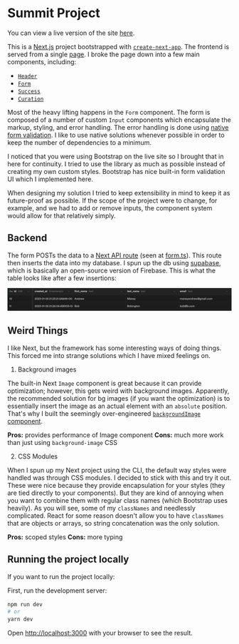 # Summit Project

You can view a live version of the site [here](https://summit-project.vercel.app/).

This is a [Next.js](https://nextjs.org/) project bootstrapped with [`create-next-app`](https://github.com/vercel/next.js/tree/canary/packages/create-next-app). The frontend is served from a single [page](pages/index.tsx). I broke the page down into a few main components, including:

-   [`Header`](components/header.tsx)
-   [`Form`](components/newsletterForm.tsx)
-   [`Success`](components/success.tsx)
-   [`Curation`](components/curation.tsx)

Most of the heavy lifting happens in the `Form` component. The form is composed of a number of custom `Input` components which encapsulate the markup, styling, and error handling. The error handling is done using [native form validation](https://developer.mozilla.org/en-US/docs/Learn/Forms/Form_validation). I like to use native solutions whenever possible in order to keep the number of dependencies to a minimum.

I noticed that you were using Bootstrap on the live site so I brought that in here for continuity. I tried to use the library as much as possible instead of creating my own custom styles. Bootstrap has nice built-in form validation UI which I implemented here.

When designing my solution I tried to keep extensibility in mind to keep it as future-proof as possible. If the scope of the project were to change, for example, and we had to add or remove inputs, the component system would allow for that relatively simply.

## Backend

The form POSTs the data to a [Next API route](https://nextjs.org/docs/api-routes/introduction) (seen at [form.ts](pages/api/form.ts)). This route then inserts the data into my database. I spun up the db using [supabase](https://supabase.com/), which is basically an open-source version of Firebase. This is what the table looks like after a few insertions:

![supabase](supabase.png)

## Weird Things

I like Next, but the framework has some interesting ways of doing things. This forced me into strange solutions which I have mixed feelings on.

1. Background images

The built-in Next `Image` component is great because it can provide optimization; however, this gets weird with background images. Apparently, the recommended solution for bg images (if you want the optimization) is to essentially insert the image as an actual element with an `absolute` position. That's why I built the seemingly over-engineered [`backgroundImage` component](components/backgroundImage.tsx).

**Pros:** provides performance of Image component
**Cons:** much more work than just using `background-image` CSS

2. CSS Modules

When I spun up my Next project using the CLI, the default way styles were handled was through CSS modules. I decided to stick with this and try it out. These were nice because they provide encapsulation for your styles (they are tied directly to your components). But they are kind of annoying when you want to combine them with regular class names (which Bootstrap uses heavily). As you will see, some of my `classNames` and needlessly complicated. React for some reason doesn't allow you to have `classNames` that are objects or arrays, so string concatenation was the only solution.

**Pros:** scoped styles
**Cons:** more typing

## Running the project locally

If you want to run the project locally:

First, run the development server:

```bash
npm run dev
# or
yarn dev
```

Open [http://localhost:3000](http://localhost:3000) with your browser to see the result.
